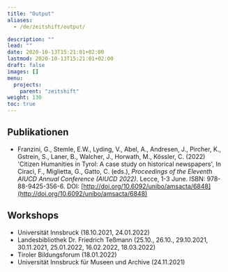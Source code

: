 ```yaml
---
title: "Output"
aliases:
  - /de/zeitshift/output/

description: ""
lead: ""
date: 2020-10-13T15:21:01+02:00
lastmod: 2020-10-13T15:21:01+02:00
draft: false
images: []
menu:
  projects:
    parent: "zeitshift"
weight: 130
toc: true
---
```


## Publikationen

- Franzini, G., Stemle, E.W., Lyding, V., Abel, A., Andresen, J., Pircher, K., Gstrein, S., Laner, B., Walcher, J., Horwath, M., Kössler, C. (2022) 'Citizen Humanities in Tyrol: A case study on historical newspapers', In Ciracì, F., Miglietta, G., Gatto, C. (eds.), _Proceedings of the Eleventh AIUCD Annual Conference (AIUCD 2022)_. Lecce, 1-3 June. ISBN: 978-88-9425-356-6. DOI: [http://doi.org/10.6092/unibo/amsacta/6848](http://doi.org/10.6092/unibo/amsacta/6848)


## Workshops

- Universität Innsbruck (18.10.2021, 24.01.2022)
- Landesbibliothek Dr. Friedrich Teßmann (25.10., 26.10., 29.10.2021, 30.11.2021, 25.01.2022, 16.02.2022, 18.03.2022)
- Tiroler Bildungsforum (18.01.2022)
- Universität Innsbruck für Museen und Archive (24.11.2021)

